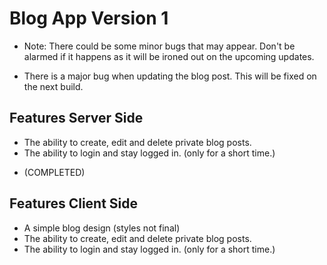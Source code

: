 # Blog App Version 1

- Note: There could be some minor bugs that may appear. Don't be alarmed if it happens as it will be ironed out on the upcoming updates.

- There is a major bug when updating the blog post. This will be fixed on the next build. 

## Features Server Side

- The ability to create, edit and delete private blog posts.
- The ability to login and stay logged in. (only for a short time.)

* (COMPLETED)


## Features Client Side

- A simple blog design (styles not final)
- The ability to create, edit and delete private blog posts.
- The ability to login and stay logged in. (only for a short time.)
